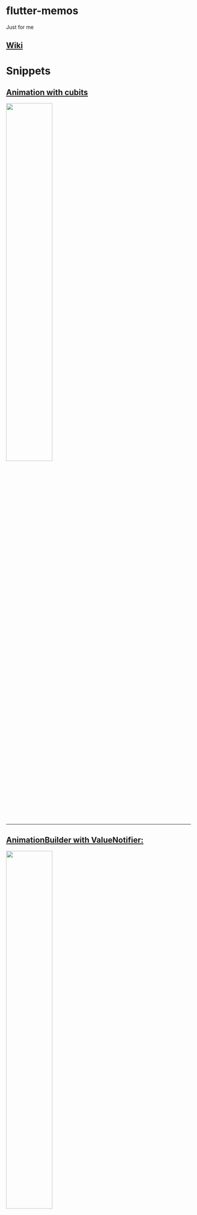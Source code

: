 # flutter-memos
Just for me

## [Wiki](../../wiki)

# Snippets

## [Animation with cubits](owl_animation.dart)

<a><img src="images/owl-animation.gif" width=50%></a>

***

## [AnimationBuilder with ValueNotifier:](animation_builder_with_value_notifier.dart)

<a><img src="images/starter-with-value-notifier.gif" width=50%></a>

* I converted the Flutter starter app so that an AnimationBuilder listens to a ValueNotifier and therefore the State object can be omitted.
* [Same with Provider and ChangeNotifier](flutter_demo_home_page_provider.dart)

* * *

## [Custom Painter](custom_painter.dart)

<a><img src="images/custom-painter.png" width=50%></a>

* * *

## [Draw text on image canvas:](draw_text_on_image_canvas.dart)

no scale:
<a><img src="images/draw-text-noscale.png"></a>

upscaled:
<a><img src="images/draw-text-upscale.png"></a>

* To display a `ui.Image` directly as a widget without having converted it to an `Image` first (you need to calculate the `width` and `height` before):

    ```dart
    return Stack(
    children: [
        Container(
        width: width,
        height: height,
        color: Colors.green,
        ),
        SizedBox(
        width: width,
        height: height,
        child: RawImage(
            image: image,
        ),
        ),
    ],
    );
    ```

* * *

## [Get text bounds:](get_text_bounds.dart)

To determine the smallest rectangle that completely encloses a single-line text:

<a><img src="images/get-text-bounds.png"></a>

* I use `TextPainter` to draw the text into a `ui.Image`. Then I search for the transparent pixels to calculate the bounds.
* The bounding rectangle can also have negative values.
* (Caution) Documentation on `TextPainter.width`: *The horizontal space required to paint this text.* Not quite right: With many fonts and italics, the space is exceeded both to the left and to the right. Therefore, I reserve some extra space for the width of the temporary image.
* (Caution) The rectangle is only correct if the text itself can determine how much space it takes up. But if there is too little space, the text may be scaled down or wrapped into multiple lines.

* * *

## [Shortcuts Intents Actions:](shortcuts_intents_actions.dart)

<a><img src="images/shortcuts-intents-actions.gif" width=50%></a>

We define a `Shortcut` (cmd+T) that applies globally to all widget trees. The `Shortcut` is associated with an `Intent`. The `Intent` in turn is connected to `Actions` in different widgets and these `Actions` are implemented differently each time: The `ColorToggler` changes the color of its button label while the `WeightToggler` changes the font of its button between normal and bold. Alternatively, the `Actions` can be called directly by pressing the button itself.

* In the `ColorToggler` and in the `WeightToggler` we cannot return `ElevatedButton` directly because we need the `BuildContext` of the `Action` widget and not that of the `ColorToggler` and `WeightToggler` respectively. Therefore we need `Builder`.

* * *
## [FocusableActionDetector Example from Flutter documention](focusable_action_detector_example.dart)

<a><img src="images/focusable-action-detector.gif" width=50%></a>

I changed the Example:

* Swapped `FocusableActionDetector` and `GestureDetector` to make `onTap: Actions.handler(...)` possible (removes code duplication with `_toggleState`).
  
* Added `widget.onPressed()` to `_toggleState` to invoke callback.
  
* Added type information to `_actionMap` to prevent crash.

# [Login with BloC and `go_router`](go_router_with_bloc.dart)

<a><img src="images/go_router-bloc-1020.gif" width=510></a>

* Unfortunately, the path is not displayed in the address bar directly after logging out and logging back in.
  
    * Solution:

        Instead of a static object:

        ```dart
        final _routes = GoRouter(...);
        ```

        we should create a new object each time:

        ```dart
        GoRouter get _routes => GoRouter(...);
        ```

# [Firebase, BloC and `go_router` login](firebase_bloc_login.dart)

<a><img src="images/firebase-bloc-login.gif" width=520></a>

## Write and read Firebase Storage

[firestore_messages_cubit.dart](firestore_messages_cubit.dart)

Synchronize messages:

```dart
BlocBuilder<MessagesCubit, List<Message>>(
  builder: (context, state) {
    final messages = state.map((message) =>
        Text('${message.simpleUser.email}: ${message.content}'));
    return ConstrainedBox(
      constraints: const BoxConstraints(maxHeight: 400),
      child: SingleChildScrollView(
        child: Column(children: [...messages]),
      ),
    );
  },
),
```

Send messages:

```dart
context
  .read<MessagesCubit>()
  .sendMessage(Message(
    content: _messageController.text,
    simpleUser: (state as Authenticated).user.toSimpleUser));
```